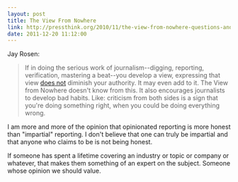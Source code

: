 ```yaml
---
layout: post
title: The View From Nowhere
link: http://pressthink.org/2010/11/the-view-from-nowhere-questions-and-answers/
date: 2011-12-20 11:12:00
---
```


Jay Rosen:
> If in doing the serious work of journalism--digging, reporting,
> verification, mastering a beat--you develop a view, expressing that
> view [does not][1] diminish your authority. It may even add to it. The
> View from Nowhere doesn't know from this. It also encourages
> journalists to develop bad habits. Like: criticism from both sides is
> a sign that you're doing something right, when you could be doing
> everything wrong.

I am more and more of the opinion that opinionated reporting is more
honest than "impartial" reporting. I don't believe that one can truly be
impartial and that anyone who claims to be is not being honest.

If someone has spent a lifetime covering an industry or topic or company
or whatever, that makes them something of an expert on the subject.
Someone whose opinion we should value.

[1]: http://archive.pressthink.org/2008/03/14/pincus_neutrality.html
